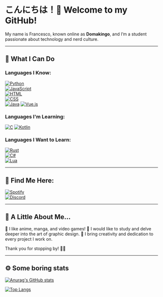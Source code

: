 # こんにちは！👋 Welcome to my GitHub!

My name is Francesco, known online as **Domakingo**, and I’m a student passionate about technology and nerd culture.

---

## 🌸 What I Can Do
### **Languages I Know**:  
[![Python](https://img.shields.io/badge/Python-3776AB?style=for-the-badge&logo=python&logoColor=white)](https://www.python.org/)  
[![JavaScript](https://img.shields.io/badge/JavaScript-F7DF1E?style=for-the-badge&logo=javascript&logoColor=black)](https://developer.mozilla.org/en-US/docs/Web/JavaScript)  
[![HTML](https://img.shields.io/badge/HTML5-E34F26?style=for-the-badge&logo=html5&logoColor=white)](https://developer.mozilla.org/en-US/docs/Web/HTML)  
[![CSS](https://img.shields.io/badge/CSS3-1572B6?style=for-the-badge&logo=css3&logoColor=white)](https://developer.mozilla.org/en-US/docs/Web/CSS)  
[![Java](https://img.shields.io/badge/Java-ED8B00?style=for-the-badge&logo=java&logoColor=white)](https://www.java.com/)
[![Vue.js](https://img.shields.io/badge/Vue.js-35495E?style=for-the-badge&logo=vuedotjs&logoColor=4FC08D)](https://vuejs.org/)

### **Languages I'm Learning**:  
[![C](https://img.shields.io/badge/C-A8B9CC?style=for-the-badge&logo=c&logoColor=white)](https://en.wikipedia.org/wiki/C_(programming_language))
[![Kotlin](https://img.shields.io/badge/Kotlin-7F52FF?style=for-the-badge&logo=Kotlin&logoColor=white)](https://en.wikipedia.org/wiki/Kotlin_(programming_language))

### **Languages I Want to Learn**:  
[![Rust](https://img.shields.io/badge/Rust-000000?style=for-the-badge&logo=rust&logoColor=white)](https://www.rust-lang.org/)  
[![C#](https://img.shields.io/badge/C%23-239120?style=for-the-badge&logo=c-sharp&logoColor=white)](https://learn.microsoft.com/en-us/dotnet/csharp/)  
[![Lua](https://img.shields.io/badge/Lua-2C2D72?style=for-the-badge&logo=lua&logoColor=white)](https://www.lua.org/)

---

## 🎵 Find Me Here:
[![Spotify](https://img.shields.io/badge/Spotify-1DB954?style=for-the-badge&logo=spotify&logoColor=white)](https://open.spotify.com/user/807vo122hfc8sbozsms5xcoi1?si=tQP7a2xYRcC72g0Ic-z3uQ)  
[![Discord](https://img.shields.io/badge/Discord-5865F2?style=for-the-badge&logo=discord&logoColor=white)](https://discordapp.com/users/351377109710536704)  

---

## 🌌 A Little About Me...
🖤 I like anime, manga, and video games!
🖤 I would like to study and delve deeper into the art of graphic design. 
🖤 I bring creativity and dedication to every project I work on.

Thank you for stopping by! 🌸✨

---

## ⚙️ Some boring stats

[![Anurag's GitHub stats](https://github-readme-stats.vercel.app/api?username=domakingo&show_icons=true&theme=dracula)](https://github.com/anuraghazra/github-readme-stats)

[![Top Langs](https://github-readme-stats.vercel.app/api/top-langs/?username=domakingo&show_icons=true&theme=dracula)](https://github.com/anuraghazra/github-readme-stats)
